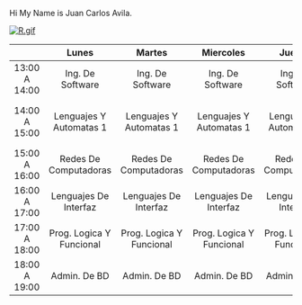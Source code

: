 Hi My Name is Juan Carlos Avila.

[![R.gif](https://i.postimg.cc/pX2Jc5pf/R.gif)](https://postimg.cc/5jRz605y)

|               |           Lunes          |          Martes          |         Miercoles        |          Jueves          |          Viernes         |
|:-------------:|:------------------------:|:------------------------:|:------------------------:|:------------------------:|:------------------------:|
| 13:00 A 14:00 | Ing. De Software         | Ing. De Software         | Ing. De Software         | Ing. De Software         | Ing. De Software         |
| 14:00 A 15:00 | Lenguajes Y Automatas 1  | Lenguajes Y Automatas 1  | Lenguajes Y Automatas 1  | Lenguajes Y Automatas 1  | Lenguajes Y Automatas 1  |
| 15:00 A 16:00 | Redes De Computadoras    | Redes De Computadoras    | Redes De Computadoras    | Redes De Computadoras    |                          |
| 16:00 A 17:00 | Lenguajes De Interfaz    | Lenguajes De Interfaz    | Lenguajes De Interfaz    | Lenguajes De Interfaz    |                          |
| 17:00 A 18:00 | Prog. Logica Y Funcional | Prog. Logica Y Funcional | Prog. Logica Y Funcional | Prog. Logica Y Funcional | Prog. Logica Y Funcional |
| 18:00 A 19:00 | Admin. De BD             | Admin. De BD             | Admin. De BD             | Admin. De BD             | Admin. De BD             |
